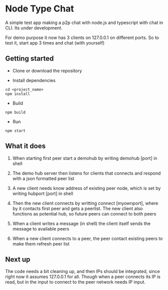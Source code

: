 # Node Type Chat

A simple test app making a p2p chat with node.js and typescript with chat in CLI.
Its under development. 

For demo purpose it now has 3 clients on 127.0.0.1 on different ports. 
So to test it, start app 3 times and chat (with yourself)

## Getting started
- Clone or download the repository

- Install dependencies
```
cd <project_name>
npm install
```

- Build
```
npm build
```

- Run
```
npm start
```

## What it does

1. When starting first peer start a demohub by writing demohub [port] in shell

2. The demo hub server then listens for clients that connects and respond with a json formatted peer list

3. A new client needs know address of existing peer node, which is set by writing hubport [port] in shell

4. Then the new client connects by writting connect [myownport], where by it contacts first peer and gets a peerlist. The new client also functions as potential hub, so future peers can connect to both peers

4. When a client writes a message (in shell) the client itself sends the message to available peers

5. When a new client connects to a peer, the peer contact existing peers to make them refresh peer list 

## Next up

The code needs a bit cleaning up, and then IPs should be integrated, since right now it assumes 127.0.0.1
for all. Though when a peer connects its IP is read, but in the input to connect to the peer network
needs IP input. 





